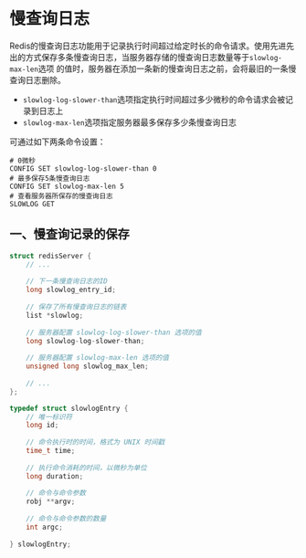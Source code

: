 # 慢查询日志

Redis的慢查询日志功能用于记录执行时间超过给定时长的命令请求。使用先进先出的方式保存多条慢查询日志，当服务器存储的慢查询日志数量等于`slowlog-max-len`选项
的值时，服务器在添加一条新的慢查询日志之前，会将最旧的一条慢查询日志删除。

- `slowlog-log-slower-than`选项指定执行时间超过多少微秒的命令请求会被记录到日志上
- `slowlog-max-len`选项指定服务器最多保存多少条慢查询日志

可通过如下两条命令设置：
```
# 0微秒
CONFIG SET slowlog-log-slower-than 0
# 最多保存5条慢查询日志
CONFIG SET slowlog-max-len 5
# 查看服务器所保存的慢查询日志
SLOWLOG GET
```

## 一、慢查询记录的保存

```C
struct redisServer {
    // ...
    
    // 下一条慢查询日志的ID
    long slowlog_entry_id;
    
    // 保存了所有慢查询日志的链表
    list *slowlog;
    
    // 服务器配置 slowlog-log-slower-than 选项的值
    long slowlog-log-slower-than;
    
    // 服务器配置 slowlog-max-len 选项的值
    unsigned long slowlog_max_len;
    
    // ...
};

typedef struct slowlogEntry {
    // 唯一标识符
    long id;
    
    // 命令执行时的时间，格式为 UNIX 时间戳
    time_t time;
    
    // 执行命令消耗的时间，以微秒为单位
    long duration;
    
    // 命令与命令参数
    robj **argv;
    
    // 命令与命令参数的数量
    int argc;
    
} slowlogEntry;
```



